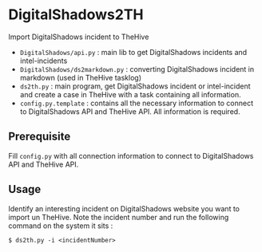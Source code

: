 # DigitalShadows2TH
Import DigitalShadows incident to TheHive

- `DigitalShadows/api.py` : main lib to get DigitalShadows incidents and intel-incidents
- `DigitalShadows/ds2markdown.py` : converting DigitalShadows incident in markdown (used in TheHive tasklog)
- `ds2th.py` : main program, get DigitalShadows incident or intel-incident and create a case in TheHive with a task containing all information.
- `config.py.template` : contains all the necessary information to connect to DigitalShadows API and TheHive API. All information is required.

## Prerequisite

Fill  `config.py` with all connection information to connect to DigitalShadows API and TheHive API.

## Usage

Identify an interesting incident on DigitalShadows website you want to import un TheHive. Note the incident number and run the following command on the system it sits :

```
$ ds2th.py -i <incidentNumber>
```
